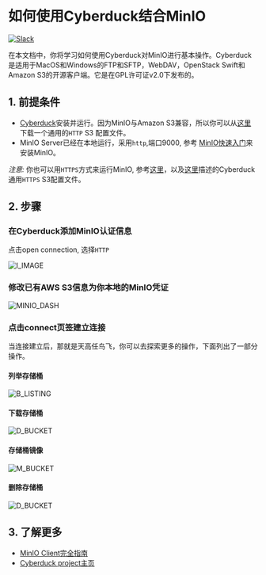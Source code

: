 # 如何使用Cyberduck结合MinIO

 [![Slack](https://slack.min.io/slack?type=svg)](http://slack.minio.org.cn/questions)

在本文档中，你将学习如何使用Cyberduck对MinIO进行基本操作。Cyberduck是适用于MacOS和Windows的FTP和SFTP，WebDAV，OpenStack Swift和Amazon S3的开源客户端。它是在GPL许可证v2.0下发布的。  

## 1. 前提条件

- [Cyberduck](https://cyberduck.io/)安装并运行。因为MinIO与Amazon S3兼容，所以你可以从[这里](https://trac.cyberduck.io/wiki/help/en/howto/s3#HTTP)下载一个通用的`HTTP` S3 配置文件。
- MinIO Server已经在本地运行，采用`http`,端口9000, 参考 [MinIO快速入门](http://docs.minio.org.cn/docs/master/minio-quickstart-guide)来安装MinIO。

*注意:* 你也可以用`HTTPS`方式来运行MinIO, 参考[这里](http://docs.minio.org.cn/docs/master/generate-let-s-encypt-certificate-using-concert-for-minio)，以及[这里](https://trac.cyberduck.io/wiki/help/en/howto/s3#HTTPS)描述的Cyberduck通用`HTTPS` S3配置文件。

## 2. 步骤

### 在Cyberduck添加MinIO认证信息

点击open connection, 选择`HTTP`

![I_IMAGE](https://github.com/minio/cookbook/blob/master/docs/screenshots/cyberduck/defaultdashboard.jpg?raw=true)

### 修改已有AWS S3信息为你本地的MinIO凭证

![MINIO_DASH](https://github.com/minio/cookbook/blob/master/docs/screenshots/cyberduck/connecttominio.jpg?raw=true)

### 点击connect页签建立连接

当连接建立后，那就是天高任鸟飞，你可以去探索更多的操作，下面列出了一部分操作。

#### 列举存储桶

![B_LISTING](https://github.com/minio/cookbook/blob/master/docs/screenshots/cyberduck/allbuckets.jpg?raw=true)

#### 下载存储桶

![D_BUCKET](https://github.com/minio/cookbook/blob/master/docs/screenshots/cyberduck/downloadbucket.jpg?raw=true)

#### 存储桶镜像

![M_BUCKET](https://github.com/minio/cookbook/blob/master/docs/screenshots/cyberduck/mirror.jpg?raw=true)

#### 删除存储桶

![D_BUCKET](https://github.com/minio/cookbook/blob/master/docs/screenshots/cyberduck/deletebucket.jpg?raw=true)

## 3. 了解更多

- [MinIO Client完全指南](http://docs.minio.org.cn/docs/master/minio-client-complete-guide)
- [Cyberduck project主页](https://cyberduck.io)